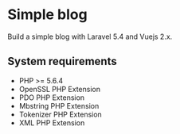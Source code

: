 # Simple blog

Build a simple blog with Laravel 5.4 and Vuejs 2.x.

## System requirements
- PHP >= 5.6.4
- OpenSSL PHP Extension
- PDO PHP Extension
- Mbstring PHP Extension
- Tokenizer PHP Extension
- XML PHP Extension
